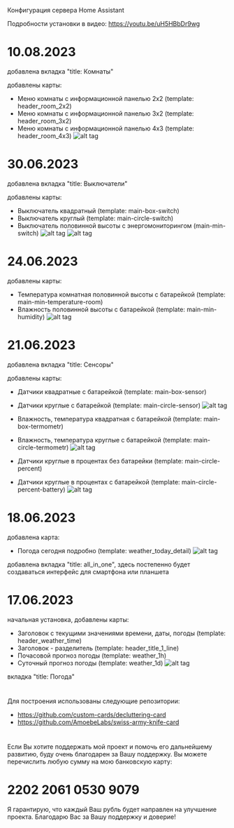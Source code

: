 Конфигурация сервера Home Assistant 

Подробности установки в видео:
https://youtu.be/uH5HBbDr9wg

# 10.08.2023
добавлена вкладка "title: Комнаты"

добавлены карты:
 - Меню комнаты с информационной панелью 2х2			(template: header_room_2x2)
 - Меню комнаты с информационной панелью 3х2			(template: header_room_3x2)
 - Меню комнаты с информационной панелью 4х3			(template: header_room_4x3)
![alt tag](https://github.com/kkggaa45/swiss_kap/blob/main/github_pict/readme_8.jpg)

# 30.06.2023
добавлена вкладка "title: Выключатели"

добавлены карты: 
 - Выключатель квадратный				 	(template: main-box-switch)
 - Выключатель круглый			 			(template: main-circle-switch)
 - Выключатель половинной высоты с энергомониторингом		(main-min-switch)
![alt tag](https://github.com/kkggaa45/swiss_kap/blob/main/github_pict/readme_6.jpg)
![alt tag](https://github.com/kkggaa45/swiss_kap/blob/main/github_pict/readme_7.jpg)

# 24.06.2023
добавлены карты:
 - Температура комнатная половинной высоты с батарейкой 	(template: main-min-temperature-room)
 - Влажность половинной высоты с батарейкой 			(template: main-min-humidity)
![alt tag](https://github.com/kkggaa45/swiss_kap/blob/main/github_pict/readme_5.png)


# 21.06.2023
добавлена вкладка "title: Сенсоры"

добавлены карты:
 - Датчики квадратные с батарейкой 				(template: main-box-sensor)
 - Датчики круглые с батарейкой 				(template: main-circle-sensor)
![alt tag](https://github.com/kkggaa45/swiss_kap/blob/main/github_pict/readme_2.png)


 - Влажность, температура квадратная с батарейкой 		(template: main-box-termometr)
 - Влажность, температура круглые с батарейкой 			(template: main-circle-termometr)
![alt tag](https://github.com/kkggaa45/swiss_kap/blob/main/github_pict/readme_3.png)


 - Датчики круглые в процентах без батарейки 			(template: main-circle-percent)
 - Датчики круглые в процентах с батарейкой 			(template: main-circle-percent-battery)
![alt tag](https://github.com/kkggaa45/swiss_kap/blob/main/github_pict/readme_4.png)


#
# 18.06.2023
добавлена карта:
 - Погода сегодня подробно (template: weather_today_detail)
![alt tag](https://github.com/kkggaa45/swiss_kap/blob/main/github_pict/readme_1.png)

добавлена вкладка "title: all_in_one", здесь постепенно будет создаваться интерфейс для смартфона или планшета


#
# 17.06.2023
начальная установка, добавлены карты:
 - Заголовок с текущими значениями времени, даты, погоды 	(template: header_weather_time)
 - Заголовок - разделитель 					(template: header_title_1_line)
 - Почасовой прогноз погоды 					(template: weather_1h)
 - Суточный прогноз погоды 					(template: weather_1d)
![alt tag](https://github.com/kkggaa45/swiss_kap/blob/main/github_pict/readme.png)

вкладка "title: Погода"
#
Для построения использованы следующие репозитории:
- https://github.com/custom-cards/decluttering-card
- https://github.com/AmoebeLabs/swiss-army-knife-card
#
Если Вы хотите поддержать мой проект и помочь его дальнейшему развитию, буду очень благодарен за Вашу поддержку. 
Вы можете перечислить любую сумму на мою банковскую карту:  
# 2202 2061 0530 9079
Я гарантирую, что каждый Ваш рубль будет направлен на улучшение проекта. Благодарю Вас за Вашу поддержку и доверие!
#